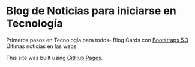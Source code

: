 # Blog de Noticias para iniciarse en Tecnología

Primeros pasos en Tecnología para todos- Blog Cards con [Bootstraps 5.3](https://getbootstrap.com/docs/5.3/getting-started/introduction/)
Últimas noticias en las webs

This site was built using [GitHub Pages](https://pages.github.com/).